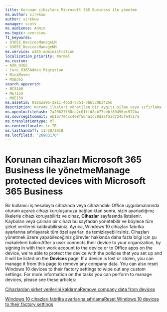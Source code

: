 ```yaml
---
title: Korunan cihazları Microsoft 365 Business ile yönetme
ms.author: sirkkuw
author: sirkkuw
manager: scotv
ms.audience: Admin
ms.topic: overview
f1_keywords:
- O365E_DevicesManageLM
- O365E_DevicesManageKM
ms.service: o365-administration
localization_priority: Normal
ms.custom:
- Adm_O365
- Core_O365Admin_Migration
- MiniMaven
- MSB365
search.appverid:
- BCS160
- MET150
- MOE150
ms.assetid: 018a2a96-3811-4b5d-b751-3b6330b34256
description: Koruma ilkeleri yönetilen bir aygıtı silme veya sıfırlama hakkında bilgi edinin.
ms.openlocfilehash: 7a20627f50ca2c01ffd8cb77cebf89456ec972ba
ms.sourcegitcommit: eb1a77e4cc4e8f564a1c78d2ef53d7245fe4517a
ms.translationtype: MT
ms.contentlocale: tr-TR
ms.lasthandoff: 11/28/2018
ms.locfileid: "26983170"
---
```

# <a name="manage-protected-devices-with-microsoft-365-business"></a><span data-ttu-id="6ce8a-103">Korunan cihazları Microsoft 365 Business ile yönetme</span><span class="sxs-lookup"><span data-stu-id="6ce8a-103">Manage protected devices with Microsoft 365 Business</span></span>

<span data-ttu-id="6ce8a-p101">Bir kullanıcı iş hesabıyla cihazında veya cihazındaki Office uygulamalarında oturum açarak cihazı kuruluşunuza bağladıktan sonra, sizin ayarladığınız ilkelerle cihazı koruyabiliriz ve cihaz, **Cihazlar** sayfasında listelenir. Kaybolan veya çalınan bir cihazı bu sayfadan yönetebilir ve böylece tüm şirket verilerini kaldırabilirsiniz. Ayrıca, Windows 10 cihazları fabrika ayarlarına sıfırlayarak tüm özel ayarları da temizleyebilirsiniz. Cihazları yönetmek üzere yapabileceğiniz görevler hakkında daha fazla bilgi için şu makalelere bakın:</span><span class="sxs-lookup"><span data-stu-id="6ce8a-p101">After a user connects their device to your organization, by signing in with their work account to the device or to Office apps on the device, we're able to protect the device with the policies that you set up and it will be listed on the **Devices** page. If a device is lost or stolen, you can manage it from this page to remove any company data. You can also reset Windows 10 devices to their factory settings to wipe out any custom settings. For more information on the tasks you can perform to manage devices, please see these articles:</span></span> 
  
[<span data-ttu-id="6ce8a-108">Cihazlardan şirket verilerini kaldırma</span><span class="sxs-lookup"><span data-stu-id="6ce8a-108">Remove company data from devices</span></span>](remove-company-data.md)
  
[<span data-ttu-id="6ce8a-109">Windows 10 cihazları fabrika ayarlarına sıfırlama</span><span class="sxs-lookup"><span data-stu-id="6ce8a-109">Reset Windows 10 devices to their factory settings</span></span>](reset-devices-to-factory-settings.md)
  

